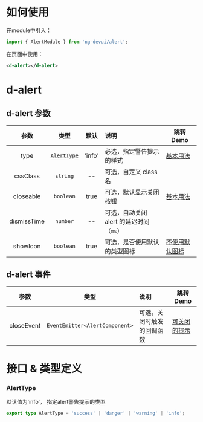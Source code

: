 # 如何使用

在module中引入：

```ts
import { AlertModule } from 'ng-devui/alert';
```

在页面中使用：

```xml
<d-alert></d-alert>
```
# d-alert
## d-alert 参数

|    参数     |                   类型                   |  默认  | 说明                                      | 跳转 Demo                                  |
| :---------: | :--------------------------------------: | :----: | :---------------------------------------- | ------------------------------------------ |
|    type     |               [`AlertType`](#alerttype)    | 'info' |       必选，指定警告提示的样式        | [基本用法](demo#basic-usage) |
|  cssClass   |                 `string`                 |   --   | 可选，自定义 class 名                     |
|  closeable  |                `boolean`                 |  true  | 可选，默认显示关闭按钮                    | [基本用法](demo#tips-to-close) |
| dismissTime |                 `number`                 |   --   | 可选，自动关闭 alert 的延迟时间（`ms`） |
|  showIcon   |                `boolean`                 |  true  | 可选，是否使用默认的类型图标              | [不使用默认图标](demo#without-icon) |

## d-alert 事件

|    参数    |        类型         | 说明                       | 跳转 Demo                                    |
| :--------: | :-----------------: | :------------------------- | -------------------------------------------- |
| closeEvent | `EventEmitter<AlertComponent>` | 可选，关闭时触发的回调函数 | [可关闭的提示](demo#tips-to-close) |

# 接口 & 类型定义
### AlertType

默认值为'info'， 指定alert警告提示的类型

```ts
export type AlertType = 'success' | 'danger' | 'warning' | 'info';
```